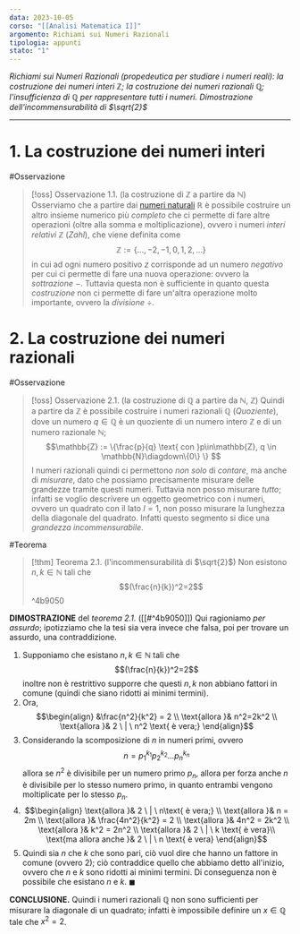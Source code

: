```yaml
---
data: 2023-10-05
corso: "[[Analisi Matematica I]]"
argomento: Richiami sui Numeri Razionali
tipologia: appunti
stato: "1"
---
```

*Richiami sui Numeri Razionali (propedeutica per studiare i numeri reali): la costruzione dei numeri interi $\mathbb{Z}$; la costruzione dei numeri razionali $\mathbb{Q}$; l'insufficienza di $\mathbb{Q}$ per rappresentare tutti i numeri. Dimostrazione dell'incommensurabilità di $\sqrt{2}$*
- - -
# 1. La costruzione dei numeri interi
#Osservazione 
> [!oss] Osservazione 1.1. (la costruzione di $\mathbb{Z}$ a partire da $\mathbb{N}$)
Osserviamo che a partire dai [numeri naturali](Struttura%20dell'insieme%20dei%20numeri%20naturali) $\mathbb{R}$ è possibile costruire un altro insieme numerico più *completo* che ci permette di fare altre operazioni (oltre alla somma e moltiplicazione), ovvero i numeri *interi relativi* $\mathbb{Z}$ (*Zahl*), che viene definita come $$\mathbb{Z}:= \{\ldots,-2,-1,0,1,2,\ldots\}$$in cui ad ogni numero positivo $z$ corrisponde ad un numero *negativo* per cui ci permette di fare una nuova operazione: ovvero la *sottrazione $-$*.
Tuttavia questa non è sufficiente in quanto questa *costruzione* non ci permette di fare un'altra operazione molto importante, ovvero la *divisione* $\div$. 
# 2. La costruzione dei numeri razionali
#Osservazione 
> [!oss] Osservazione 2.1. (la costruzione di $\mathbb{Q}$ a partire da $\mathbb{N}$, $\mathbb{Z}$)
Quindi a partire da $\mathbb{Z}$ è possibile costruire i numeri razionali $\mathbb{Q}$ (*Quoziente*), dove un numero $q \in \mathbb{Q}$ è un quoziente di un numero intero $\mathbb{Z}$ e di un numero razionale $\mathbb{N}$; $$\mathbb{Z} := \{\frac{p}{q} \text{ con }p\in\mathbb{Z}, q \in \mathbb{N}\diagdown\{0\}
\} $$I numeri razionali quindi ci permettono *non solo* di *contare*, ma anche di *misurare*, dato che possiamo precisamente misurare delle grandezze tramite questi numeri.
Tuttavia non posso misurare *tutto*; infatti se voglio descrivere un oggetto geometrico con i numeri, ovvero un quadrato con il lato $l=1$, non posso misurare la lunghezza della diagonale del quadrato.
Infatti questo segmento si dice una *grandezza incommensurabile*.

#Teorema 
> [!thm] Teorema 2.1. (l'incommensurabilità di $\sqrt{2}$)
> Non esistono $n,k \in \mathbb{N}$ tali che $$(\frac{n}{k})^2=2$$ 
^4b9050

**DIMOSTRAZIONE** del *teorema 2.1.* ([[#^4b9050]]) 
Qui ragioniamo *per assurdo*; ipotizziamo che la tesi sia vera invece che falsa, poi per trovare un assurdo, una contraddizione.
1. Supponiamo che esistano $n,k \in \mathbb{N}$ tali che $$(\frac{n}{k})^2=2$$inoltre non è restrittivo supporre che questi $n,k$ non abbiano fattori in comune (quindi che siano ridotti ai minimi termini).
2. Ora, $$\begin{align} &\frac{n^2}{k^2} = 2 \\ \text{allora }& n^2=2k^2 \\ \text{allora }& 2 \ | \ n^2 \text{ è vera;} \end{align}$$
3. Considerando la scomposizione di $n$ in numeri primi, ovvero $$n = p_1^{k_1}p_2^{k_2}\ldots p_n^{k_n}$$allora se $n^2$ è divisibile per un numero primo $p_n$, allora per forza anche $n$ è divisibile per lo stesso numero primo, in quanto entrambi vengono moltiplicate per lo stesso $p_n$.
4. $$\begin{align} \text{allora }& 2 \ | \ n\text{ è vera;} \\ \text{allora }& n = 2m \\ \text{allora }& \frac{4n^2}{k^2} = 2 \\ \text{allora }& 4n^2 = 2k^2 \\ \text{allora }& k^2 = 2n^2 \\ \text{allora }& 2 \ | \ k \text{ è vera}\\  \text{ma allora anche }& 2 \ | \ n \text{ è vera} \end{align}$$
5. Quindi sia $n$ che $k$ che sono pari, ciò vuol dire che hanno un fattore in comune (ovvero $2$); ciò contraddice quello che abbiamo detto all'inizio, ovvero che $n$ e $k$ sono ridotti ai minimi termini. Di conseguenza non è possibile che esistano $n$ e $k$. $\blacksquare$

**CONCLUSIONE.** Quindi i numeri razionali $\mathbb{Q}$ non sono sufficienti per misurare la diagonale di un quadrato; infatti è impossibile definire un $x \in \mathbb{Q}$ tale che $x^2 = 2$.